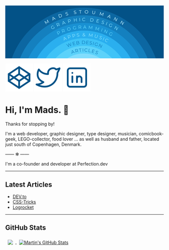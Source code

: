 [![Mads Stoumann's GitHub Banner](./assets/images/github.png)](https://stoumann.dk)

[![Codepen](./assets/images/codepen.svg)](https://codepen.io/stoumann)
[![LinkedIn](./assets/images/twitter.svg)](https://twitter.com/madsstoumann)
[![LinkedIn](./assets/images/linkedin.svg)](http://linkedin.com/in/madsstoumann)
# Hi, I'm Mads. 👋

Thanks for stopping by!

I'm a web developer, graphic designer, type designer, musician, comicbook-geek, LEGO-collector, food lover  &hellip; as well as husband and father, located just south of Copenhagen, Denmark.

—— ✻ ——

I'm a co-founder and developer at Perfection.dev

---

## Latest Articles
- [DEV.to](https://dev.to/madsstoumann/)
- [CSS-Tricks](https://css-tricks.com/author/madsstoumann/)
- [Logrocket](https://blog.logrocket.com/author/madsstoumann/)

---

## GitHub Stats

<a href="https://github.com/madsstoumann">
  <img align="center" style="margin:0.5rem" src="https://github-readme-stats.vercel.app/api/top-langs/?username=madsstoumann&hide=html,css&title_color=ffffff&text_color=c9cacc&icon_color=4AB197&bg_color=1A2B34" />
</a>

<a href="https://github.com/madsstoumann">
  <img align="center" style="margin:0.5rem" src="https://github-readme-stats.vercel.app/api?username=madsstoumann&show_icons=true&line_height=27&count_private=true&title_color=ffffff&text_color=c9cacc&icon_color=4AB097&bg_color=1A2B34" alt="Martin's GitHub Stats" />
</a>

<!--

## Skills

![](https://img.shields.io/badge/Code-HTML5-informational?style=flat&logo=HTML5&logoColor=white&color=035287)
![](https://img.shields.io/badge/Code-JavaScript-informational?style=flat&logo=JavaScript&logoColor=white&color=035287)
![](https://img.shields.io/badge/Code-VueJS-informational?style=flat&logo=Vue&logoColor=white&color=035287)
![](https://img.shields.io/badge/Style-CSS-informational?style=flat&logo=css3&logoColor=white&color=035287)
![](https://img.shields.io/badge/Style-Sass-informational?style=flat&logo=Sass&logoColor=white&color=035287)
![](https://img.shields.io/badge/Code-SQL-informational?style=flat&logo=MSSQL&logoColor=white&color=035287)

![](https://img.shields.io/badge/Tools-InDesign-informational?style=flat&logo=Adobe-Indesign&logoColor=white&color=035287)
![](https://img.shields.io/badge/Tools-Photoshop-informational?style=flat&logo=Adobe-Photoshop&logoColor=white&color=035287)
![](https://img.shields.io/badge/Tools-Illustrator-informational?style=flat&logo=Adobe-Illustrator&logoColor=white&color=035287)
![](https://img.shields.io/badge/Tools-GitHub-informational?style=flat&logo=GitHub&logoColor=white&color=035287)
![](https://img.shields.io/badge/Tools-Jira-informational?style=flat&logo=Jira-Software&logoColor=white&color=035287)




**madsstoumann/madsstoumann** is a ✨ _special_ ✨ repository because its `README.md` (this file) appears on your GitHub profile.

Here are some ideas to get you started:

- 🔭 I’m currently working on ...
- 🌱 I’m currently learning ...
- 👯 I’m looking to collaborate on ...
- 🤔 I’m looking for help with ...
- 💬 Ask me about ...
- 📫 How to reach me: ...
- 😄 Pronouns: ...
- ⚡ Fun fact: ...
-->
